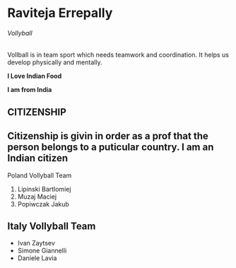 # Raviteja Errepally
###### Vollyball
Vollball is in team sport which needs teamwork and coordination. It helps us develop physically and mentally.

**I Love Indian Food**

**I am from India**

CITIZENSHIP
--- 
Citizenship is givin in order as a prof that the person belongs to a puticular country. I am an Indian citizen
---
Poland Vollyball Team
1. Lipinski Bartlomiej
2. Muzaj Maciej
3. Popiwczak Jakub

## Italy Vollyball Team
* Ivan Zaytsev
* Simone Giannelli
* Daniele Lavia